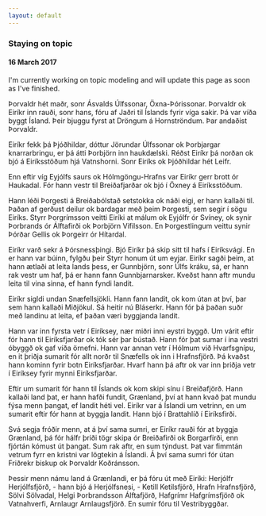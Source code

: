 ```yaml
---
layout: default
---
```

### Staying on topic
#### 16 March 2017

I'm currently working on topic modeling and will update this page as soon as I've finished.

Þorvaldr hét maðr, sonr Ásvalds Úlfssonar, Öxna-Þórissonar. Þorvaldr ok Eiríkr inn rauði, sonr hans, fóru af Jaðri til Íslands fyrir víga sakir. Þá var víða byggt Ísland. Þeir bjuggu fyrst at Dröngum á Hornströndum. Þar andaðist Þorvaldr.

Eiríkr fekk þá Þjóðhildar, dóttur Jörundar Úlfssonar ok Þorbjargar knarrarbringu, er þá átti Þorbjörn inn haukdælski. Réðst Eiríkr þá norðan ok bjó á Eiríksstöðum hjá Vatnshorni. Sonr Eiríks ok Þjóðhildar hét Leifr.

Enn eftir víg Eyjólfs saurs ok Hólmgöngu-Hrafns var Eiríkr gerr brott ór Haukadal. Fór hann vestr til Breiðafjarðar ok bjó í Öxney á Eiríksstöðum.

Hann léði Þorgesti á Breiðabólstað setstokka ok náði eigi, er hann kallaði til. Þaðan af gerðust deilur ok bardagar með þeim Þorgesti, sem segir í sögu Eiríks. Styrr Þorgrímsson veitti Eiríki at málum ok Eyjólfr ór Svíney, ok synir Þorbrands ór Álftafirði ok Þorbjörn Vífilsson. En Þorgestlingum veittu synir Þórðar Gellis ok Þorgeirr ór Hítardal.

Eiríkr varð sekr á Þórsnessþingi. Bjó Eiríkr þá skip sitt til hafs í Eiríksvági. En er hann var búinn, fylgðu þeir Styrr honum út um eyjar. Eiríkr sagði þeim, at hann ætlaði at leita lands þess, er Gunnbjörn, sonr Úlfs kráku, sá, er hann rak vestr um haf, þá er hann fann Gunnbjarnarsker. Kveðst hann aftr mundu leita til vina sinna, ef hann fyndi landit.

Eiríkr sigldi undan Snæfellsjökli. Hann fann landit, ok kom útan at því, þar sem hann kallaði Miðjökul. Sá heitir nú Bláserkr. Hann fór þá þaðan suðr með landinu at leita, ef þaðan væri byggjanda landit.

Hann var inn fyrsta vetr í Eiríksey, nær miðri inni eystri byggð. Um várit eftir fór hann til Eiríksfjarðar ok tók sér þar bústað. Hann fór þat sumar í ina vestri óbyggð ok gaf víða örnefni. Hann var annan vetr í Hólmum við Hvarfsgnípu, en it þriðja sumarit fór allt norðr til Snæfells ok inn i Hrafnsfjörð. Þá kvaðst hann kominn fyrir botn Eiríksfjarðar. Hvarf hann þá aftr ok var inn þriðja vetr í Eiríksey fyrir mynni Eiríksfjarðar.

Eftir um sumarit fór hann til Íslands ok kom skipi sínu í Breiðafjörð. Hann kallaði land þat, er hann hafði fundit, Grænland, því at hann kvað þat mundu fýsa menn þangat, ef landit héti vel. Eiríkr var á Íslandi um vetrinn, en um sumarit eftir fór hann at byggja landit. Hann bjó í Brattahlíð í Eiríksfirði.

Svá segja fróðir menn, at á því sama sumri, er Eiríkr rauði fór at byggja Grænland, þá fór hálfr þriði tögr skipa ór Breiðafirði ok Borgarfirði, enn fjórtán kómust út þangat. Sum rak aftr, en sum týndust. Þat var fimmtán vetrum fyrr en kristni var lögtekin á Íslandi. Á því sama sumri fór útan Friðrekr biskup ok Þorvaldr Koðránsson.

Þessir menn námu land á Grænlandi, er þá fóru út með Eiríki: Herjólfr Herjólfsfjörð, - hann bjó á Herjólfsnesi, - Ketill Ketilsfjörð, Hrafn Hrafnsfjörð, Sölvi Sölvadal, Helgi Þorbrandsson Álftafjörð, Hafgrímr Hafgrímsfjörð ok Vatnahverfi, Arnlaugr Arnlaugsfjörð. En sumir fóru til Vestribyggðar.
